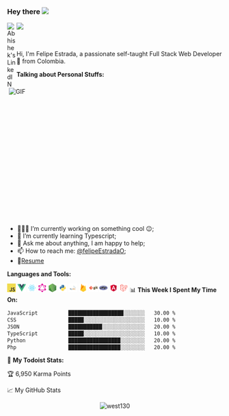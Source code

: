 ### Hey there <img src="https://media.giphy.com/media/hvRJCLFzcasrR4ia7z/giphy.gif" width="25px">
<a href="https://www.linkedin.com/in/felipe-estrada-958301175/">
  <img align="left" alt="Abhishek's LinkedIN" width="22px" src="https://upload.wikimedia.org/wikipedia/commons/thumb/f/f8/LinkedIn_icon_circle.svg/2048px-LinkedIn_icon_circle.svg.png" />
</a>


![](https://visitor-badge.glitch.me/badge?page_id=west130.west130)

<br />

Hi, I'm Felipe Estrada, a passionate self-taught Full Stack Web Developer 🚀 from Colombia.

  <img align="right" alt="GIF" src="https://raw.githubusercontent.com/west130/west130/main/code.gif?raw=true" width="500" height="320" />
  
**Talking about Personal Stuffs:**

- 👨🏽‍💻 I’m currently working on something cool :wink:;
- 🌱 I’m currently learning Typescript; 
- 💬 Ask me about anything, I am happy to help;
- 📫 How to reach me: [@felipeEstradaO](https://twitter.com/felipeEstradaO);
- 📝[Resume](https://drive.google.com/file/d/1_prW5Tn1QQciayYxJ0o3_horc_SHz95v/view)

**Languages and Tools:**  

<code><img height="20" src="https://raw.githubusercontent.com/github/explore/80688e429a7d4ef2fca1e82350fe8e3517d3494d/topics/javascript/javascript.png"></code>
<code><img height="20" src="https://raw.githubusercontent.com/github/explore/80688e429a7d4ef2fca1e82350fe8e3517d3494d/topics/vue/vue.png"></code>
<code><img height="20" src="https://raw.githubusercontent.com/github/explore/80688e429a7d4ef2fca1e82350fe8e3517d3494d/topics/react/react.png"></code>
<code><img height="20" src="https://raw.githubusercontent.com/github/explore/5c058a388828bb5fde0bcafd4bc867b5bb3f26f3/topics/graphql/graphql.png"></code>
<code><img height="20" src="https://raw.githubusercontent.com/github/explore/80688e429a7d4ef2fca1e82350fe8e3517d3494d/topics/nodejs/nodejs.png"></code>
<code><img height="20" src="https://raw.githubusercontent.com/github/explore/80688e429a7d4ef2fca1e82350fe8e3517d3494d/topics/python/python.png"></code>
<code><img height="20" src="https://raw.githubusercontent.com/github/explore/80688e429a7d4ef2fca1e82350fe8e3517d3494d/topics/mysql/mysql.png"></code>
<code><img height="20" src="https://raw.githubusercontent.com/github/explore/80688e429a7d4ef2fca1e82350fe8e3517d3494d/topics/firebase/firebase.png"></code>
<code><img height="20" src="https://raw.githubusercontent.com/github/explore/80688e429a7d4ef2fca1e82350fe8e3517d3494d/topics/git/git.png"></code>
<code><img height="20" src="https://raw.githubusercontent.com/github/explore/80688e429a7d4ef2fca1e82350fe8e3517d3494d/topics/php/php.png"></code>
<code><img height="20" src="https://raw.githubusercontent.com/github/explore/80688e429a7d4ef2fca1e82350fe8e3517d3494d/topics/angular/angular.png"></code>
<code><img height="20" src="https://raw.githubusercontent.com/github/explore/80688e429a7d4ef2fca1e82350fe8e3517d3494d/topics/laravel/laravel.png"></code>
📊 **This Week I Spent My Time On:**
<!--START_SECTION:waka-->
```text
JavaScript          ██████████████████░░░░░░░   30.00 % 
CSS                 █████░░░░░░░░░░░░░░░░░░░░   10.00 % 
JSON                ███████████░░░░░░░░░░░░░░   20.00 % 
TypeScript          █████░░░░░░░░░░░░░░░░░░░░   10.00 % 
Python              █████████████████░░░░░░░░   20.00 % 
Php                 █████████████████░░░░░░░░   20.00 % 
```
<!--END_SECTION:waka-->

🚧 **My Todoist Stats:**
<!-- TODO-IST:START -->
🏆  6,950 Karma Points              
<!-- TODO-IST:END -->


📈 My GitHub Stats

<p align="center"> <img src="https://github-readme-stats.vercel.app/api?username=west130&show_icons=true&theme=gotham" alt="west130" />
